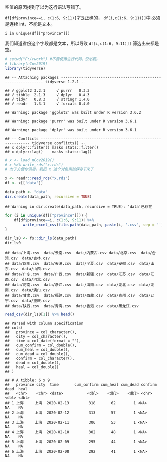 
空值的原因找到了以为这行语法写错了。

`df[df$province==i, c(1:6, 9:11)]`才是正确的， `df[i,c(1:6, 9:11)]]`中i必须是连续
int，不能是文本。

`i in unique(df[["province"]])`

我们知道省份这个字段都是文本，所以导致 `df[i,c(1:6, 9:11)]]` 筛选出来都是空。

``` r
# setwd("F:/rwork") #不要使用这行代码，没必要。
# library(nCov2019)
library(tidyverse)
```

    ## -- Attaching packages -------------------------------------------------------------- tidyverse 1.2.1 --
    
    ## √ ggplot2 3.2.1     √ purrr   0.3.3
    ## √ tibble  2.1.3     √ dplyr   0.8.3
    ## √ tidyr   0.8.3     √ stringr 1.4.0
    ## √ readr   1.3.1     √ forcats 0.4.0
    
    ## Warning: package 'ggplot2' was built under R version 3.6.2
    
    ## Warning: package 'purrr' was built under R version 3.6.1
    
    ## Warning: package 'dplyr' was built under R version 3.6.1
    
    ## -- Conflicts ----------------------------------------------------------------- tidyverse_conflicts() --
    ## x dplyr::filter() masks stats::filter()
    ## x dplyr::lag()    masks stats::lag()

``` r
# x <- load_nCov2019()
# x %>% write_rds("x.rds")
# 为了方便你调用，我把 x 这个对象离线保存下来了
```

``` r
x <- readr::read_rds("x.rds")
df <- x[['data']]
```

``` r
data_path <- "data"
dir.create(data_path, recursive = TRUE)
```

    ## Warning in dir.create(data_path, recursive = TRUE): 'data'已存在

``` r
for (i in unique(df[["province"]])) {
    df[df$province==i, c(1:6, 9:11)] %>%
        write_excel_csv(file.path(data_path, paste(i, '.csv', sep = '')))
}
```

``` r
dir_ls0 <- fs::dir_ls(data_path)
dir_ls0
```

    ## data/上海.csv  data/云南.csv  data/内蒙古.csv data/北京.csv  data/台湾.csv  data/吉林.csv  
    ## data/四川.csv  data/天津.csv  data/宁夏.csv  data/安徽.csv  data/山东.csv  data/山西.csv  
    ## data/广东.csv  data/广西.csv  data/新疆.csv  data/江苏.csv  data/江西.csv  data/河北.csv  
    ## data/河南.csv  data/浙江.csv  data/海南.csv  data/湖北.csv  data/湖南.csv  data/澳门.csv  
    ## data/甘肃.csv  data/福建.csv  data/西藏.csv  data/贵州.csv  data/辽宁.csv  data/重庆.csv  
    ## data/陕西.csv  data/青海.csv  data/香港.csv  data/黑龙江.csv

``` r
read_csv(dir_ls0[1]) %>% head()
```

    ## Parsed with column specification:
    ## cols(
    ##   province = col_character(),
    ##   city = col_character(),
    ##   time = col_date(format = ""),
    ##   cum_confirm = col_double(),
    ##   cum_heal = col_double(),
    ##   cum_dead = col_double(),
    ##   confirm = col_character(),
    ##   dead = col_double(),
    ##   heal = col_double()
    ## )
    
    ## # A tibble: 6 x 9
    ##   province city  time       cum_confirm cum_heal cum_dead confirm  dead  heal
    ##   <chr>    <chr> <date>           <dbl>    <dbl>    <dbl> <chr>   <dbl> <dbl>
    ## 1 上海     上海  2020-02-13         318       62        1 <NA>       NA    NA
    ## 2 上海     上海  2020-02-12         313       57        1 <NA>       NA    NA
    ## 3 上海     上海  2020-02-11         306       53        1 <NA>       NA    NA
    ## 4 上海     上海  2020-02-10         302       48        1 <NA>       NA    NA
    ## 5 上海     上海  2020-02-09         295       44        1 <NA>       NA    NA
    ## 6 上海     上海  2020-02-08         292       41        1 <NA>       NA    NA

